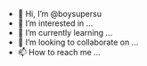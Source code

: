 - 👋 Hi, I’m @boysupersu
- 👀 I’m interested in ...
- 🌱 I’m currently learning ...
- 💞️ I’m looking to collaborate on ...
- 📫 How to reach me ...

<!---
boysupersu/boysupersu is a ✨ special ✨ repository because its `README.md` (this file) appears on your GitHub profile.
You can click the Preview link to take a look at your changes.
--->
